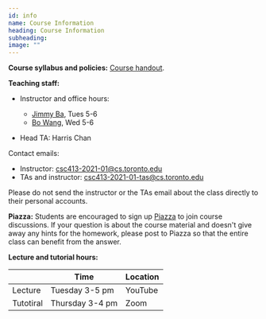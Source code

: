 ```yaml
---
id: info
name: Course Information
heading: Course Information
subheading:  
image: ""
---
```



**Course syllabus and policies:**  [Course handout](/assets/misc/syllabus.pdf).

**Teaching staff:**  

* Instructor and office hours: 
  * [Jimmy Ba](http://jimmylba.github.com), Tues 5-6
  * [Bo Wang](https://wanglab.ml/),  Wed 5-6

* Head TA: Harris Chan

Contact emails:

* Instructor: [csc413-2021-01@cs.toronto.edu](mailto:csc413-2020-01@cs.toronto.edu)
* TAs and instructor: [csc413-2021-01-tas@cs.toronto.edu](mailto:csc413-2020-01-tas@cs.toronto.edu)

Please do not send the instructor or the TAs email about the class directly to their personal accounts.

**Piazza:** Students are encouraged to sign up [Piazza](http://piazza.com/utoronto.ca/winter2021/csc4132516) to join course discussions.
If your question is about the course material and doesn't give away any hints for the homework, please post to Piazza so that the entire class can benefit from the answer.


**Lecture and tutorial hours:**  

|           | Time      | Location  |
|-----------|--------------|--------------|
| Lecture | Tuesday 3-5 pm  | YouTube       | 
| Tutotiral | Thursday 3-4 pm | Zoom       | 

<br/> 



